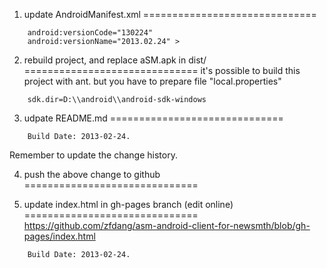 1. update AndroidManifest.xml
==============================
```
    android:versionCode="130224"
    android:versionName="2013.02.24" >

```

2. rebuild project, and replace aSM.apk in dist/
==============================
it's possible to build this project with ant. but you have to prepare file "local.properties"
```
    sdk.dir=D:\\android\\android-sdk-windows
```

3. udpate README.md
==============================
```
    Build Date: 2013-02-24.
```
Remember to update the change history.

4. push the above change to github
==============================

5. update index.html in gh-pages branch (edit online)
==============================
https://github.com/zfdang/asm-android-client-for-newsmth/blob/gh-pages/index.html
```
    Build Date: 2013-02-24.
```